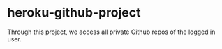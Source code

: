 # heroku-github-project
Through this project,  we access all private Github repos of the logged in user.  
